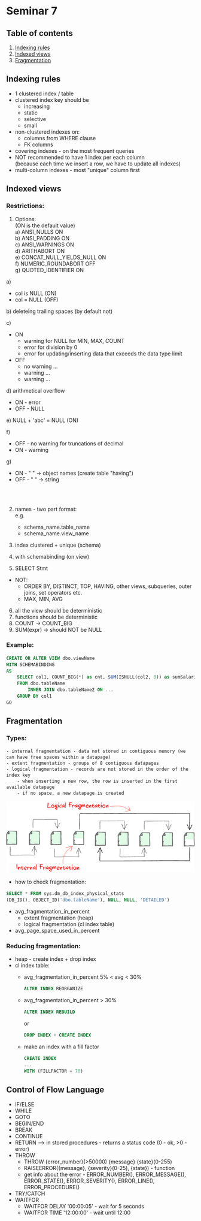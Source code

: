 # Seminar 7

## Table of contents
1. [Indexing rules](#indexing-rules)
2. [Indexed views](#indexed-views)
3. [Fragmentation](#fragmentation)

## Indexing rules
- 1 clustered index / table
- clustered index key should be 
    - increasing
    - static
    - selective
    - small
- non-clustered indexes on:
    - columns from WHERE clause
    - FK columns
- covering indexes - on the most frequent queries
- NOT recommended to have 1 index per each column  
    (because each time we insert a row, we have to update all indexes)
- multi-column indexes - most "unique" column first

## Indexed views
### Restrictions:
1. Options:  
(ON is the default value)  
    a) ANSI_NULLS ON  
    b) ANSI_PADDING ON  
    c) ANSI_WARNINGS ON  
    d) ARITHABORT ON  
    e) CONCAT_NULL_YIELDS_NULL ON  
    f) NUMERIC_ROUNDABORT OFF  
    g) QUOTED_IDENTIFIER ON  

a)  
- col is NULL (ON)  
- col = NULL (OFF)

b) deleteing trailing spaces (by default not)

c)
- ON 
    - warning for NULL for MIN, MAX, COUNT
    - error for division by 0
    - error for updating/inserting data that exceeds the data type limit
- OFF
    - no warning ...
    - warning ...
    - warning ...

d) arithmetical overflow  

- ON - error
- OFF - NULL

e) NULL + 'abc' = NULL (ON)

f) 
- OFF - no warning for truncations of decimal
- ON - warning

g)
- ON - " " -> object names (create table "having")
- OFF - " " -> string

<br><br>

2. names - two part format:  
e.g.  
    - schema_name.table_name
    - schema_name.view_name

3. index clustered + unique (schema)
4. with schemabinding (on view)
5. SELECT Stmt 
- NOT: 
    - ORDER BY, DISTINCT, TOP, HAVING, other views, subqueries, outer joins, set operators etc.
    - MAX, MIN, AVG
6. all the view should be deterministic
7. functions should be deterministic
8. COUNT -> COUNT_BIG
9. SUM(expr) -> should NOT be NULL


### Example:
```sql
CREATE OR ALTER VIEW dbo.viewName
WITH SCHEMABINDING
AS
    SELECT col1, COUNT_BIG(*) as cnt, SUM(ISNULL(col2, 0)) as sumSalaries
    FROM dbo.tableName
        INNER JOIN dbo.tableName2 ON ...
    GROUP BY col1
GO
```


## Fragmentation
### Types:
    - internal fragmentation - data not stored in contiguous memory (we can have free spaces within a datapage)
    - extent fragmentation - groups of 8 contiguous datapages
    - logical fragmentation - records are not stored in the order of the index key
        - when inserting a new row, the row is inserted in the first available datapage
        - if no space, a new datapage is created

![alt text](image-3.png)

- how to check fragmentation:
```sql
SELECT * FROM sys.dm_db_index_physical_stats
(DB_ID(), OBJECT_ID('dbo.tableName'), NULL, NULL, 'DETAILED')
```
- avg_fragmentation_in_percent
    - extent fragmentation (heap)
    - logical fragmentation (cl index table)
- avg_page_space_used_in_percent

### Reducing fragmentation:
- heap - create index + drop index
- cl index table:
    - avg_fragmentation_in_percent 5% < avg < 30%
        ```sql
        ALTER INDEX REORGANIZE
        ```
    - avg_fragmentation_in_percent > 30%
        ```sql
        ALTER INDEX REBUILD
        ```
        or
        ```sql
        DROP INDEX + CREATE INDEX
        ```

    - make an index with a fill factor
        ```sql
        CREATE INDEX
        ...
        WITH (FILLFACTOR = 70)
        ```

    
## Control of Flow Language
- IF/ELSE
- WHILE
- GOTO
- BEGIN/END
- BREAK
- CONTINUE
- RETURN --> in stored procedures - returns a status code (0 - ok, >0 - error)
- THROW
    - THROW {error_number}(>50000) {message} {state}(0-255)
    - RAISEERROR({message}, {severity}(0-25), {state}) - function
    - get info about the error - ERROR_NUMBER(), ERROR_MESSAGE(), ERROR_STATE(), ERROR_SEVERITY(), ERROR_LINE(), ERROR_PROCEDURE()
- TRY/CATCH
- WAITFOR
    - WAITFOR DELAY '00:00:05' - wait for 5 seconds
    - WAITFOR TIME '12:00:00' - wait until 12:00
